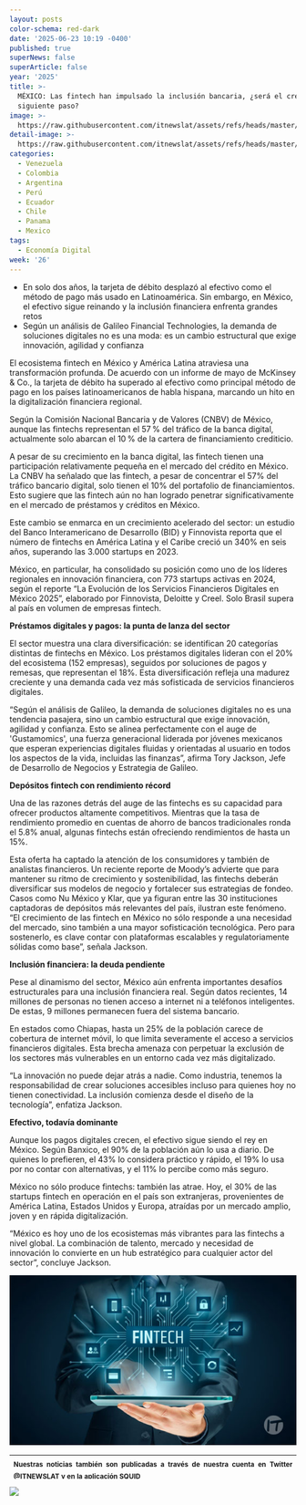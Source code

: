 ```yaml
---
layout: posts
color-schema: red-dark
date: '2025-06-23 10:19 -0400'
published: true
superNews: false
superArticle: false
year: '2025'
title: >-
  MÉXICO: Las fintech han impulsado la inclusión bancaria, ¿será el crédito el
  siguiente paso?
image: >-
  https://raw.githubusercontent.com/itnewslat/assets/refs/heads/master/img/540x320/Fintech-p.jpg
detail-image: >-
  https://raw.githubusercontent.com/itnewslat/assets/refs/heads/master/img/1024x680/Fintech-g.jpg
categories:
  - Venezuela
  - Colombia
  - Argentina
  - Perú
  - Ecuador
  - Chile
  - Panama
  - Mexico
tags:
  - Economía Digital
week: '26'
---
```

- En solo dos años, la tarjeta de débito desplazó al efectivo como el método de pago más usado en Latinoamérica. Sin embargo, en México, el efectivo sigue reinando y la inclusión financiera enfrenta grandes retos
- Según un análisis de Galileo Financial Technologies, la demanda de soluciones digitales no es una moda: es un cambio estructural que exige innovación, agilidad y confianza

El ecosistema fintech en México y América Latina atraviesa una transformación profunda. De acuerdo con un informe de mayo de McKinsey & Co., la tarjeta de débito ha superado al efectivo como principal método de pago en los países latinoamericanos de habla hispana, marcando un hito en la digitalización financiera regional.

Según la Comisión Nacional Bancaria y de Valores (CNBV) de México, aunque las fintechs representan el 57 % del tráfico de la banca digital, actualmente solo abarcan el 10 % de la cartera de financiamiento crediticio.

A pesar de su crecimiento en la banca digital, las fintech tienen una participación relativamente pequeña en el mercado del crédito en México. La CNBV ha señalado que las fintech, a pesar de concentrar el 57% del tráfico bancario digital, solo tienen el 10% del portafolio de financiamientos. Esto sugiere que las fintech aún no han logrado penetrar significativamente en el mercado de préstamos y créditos en México.

Este cambio se enmarca en un crecimiento acelerado del sector: un estudio del Banco Interamericano de Desarrollo (BID) y Finnovista reporta que el número de fintechs en América Latina y el Caribe creció un 340% en seis años, superando las 3.000 startups en 2023.

México, en particular, ha consolidado su posición como uno de los líderes regionales en innovación financiera, con 773 startups activas en 2024, según el reporte “La Evolución de los Servicios Financieros Digitales en México 2025”, elaborado por Finnovista, Deloitte y Creel. Solo Brasil supera al país en volumen de empresas fintech.

**Préstamos digitales y pagos: la punta de lanza del sector**

El sector muestra una clara diversificación: se identifican 20 categorías distintas de fintechs en México. Los préstamos digitales lideran con el 20% del ecosistema (152 empresas), seguidos por soluciones de pagos y remesas, que representan el 18%. Esta diversificación refleja una madurez creciente y una demanda cada vez más sofisticada de servicios financieros digitales.

“Según el análisis de Galileo, la demanda de soluciones digitales no es una tendencia pasajera, sino un cambio estructural que exige innovación, agilidad y confianza. Esto se alinea perfectamente con el auge de 'Gustamomics', una fuerza generacional liderada por jóvenes mexicanos que esperan experiencias digitales fluidas y orientadas al usuario en todos los aspectos de la vida, incluidas las finanzas”, afirma Tory Jackson, Jefe de Desarrollo de Negocios y Estrategia de Galileo.

**Depósitos fintech con rendimiento récord**

Una de las razones detrás del auge de las fintechs es su capacidad para ofrecer productos altamente competitivos. Mientras que la tasa de rendimiento promedio en cuentas de ahorro de bancos tradicionales ronda el 5.8% anual, algunas fintechs están ofreciendo rendimientos de hasta un 15%.

Esta oferta ha captado la atención de los consumidores y también de analistas financieros. Un reciente reporte de Moody’s advierte que para mantener su ritmo de crecimiento y sostenibilidad, las fintechs deberán diversificar sus modelos de negocio y fortalecer sus estrategias de fondeo. Casos como Nu México y Klar, que ya figuran entre las 30 instituciones captadoras de depósitos más relevantes del país, ilustran este fenómeno.
“El crecimiento de las fintech en México no sólo responde a una necesidad del mercado, sino también a una mayor sofisticación tecnológica. Pero para sostenerlo, es clave contar con plataformas escalables y regulatoriamente sólidas como base”, señala Jackson.

**Inclusión financiera: la deuda pendiente**

Pese al dinamismo del sector, México aún enfrenta importantes desafíos estructurales para una inclusión financiera real. Según datos recientes, 14 millones de personas no tienen acceso a internet ni a teléfonos inteligentes. De estas, 9 millones permanecen fuera del sistema bancario.

En estados como Chiapas, hasta un 25% de la población carece de cobertura de internet móvil, lo que limita severamente el acceso a servicios financieros digitales. Esta brecha amenaza con perpetuar la exclusión de los sectores más vulnerables en un entorno cada vez más digitalizado.

“La innovación no puede dejar atrás a nadie. Como industria, tenemos la responsabilidad de crear soluciones accesibles incluso para quienes hoy no tienen conectividad. La inclusión comienza desde el diseño de la tecnología”, enfatiza Jackson.

**Efectivo, todavía dominante**

Aunque los pagos digitales crecen, el efectivo sigue siendo el rey en México. Según Banxico, el 90% de la población aún lo usa a diario. De quienes lo prefieren, el 43% lo considera práctico y rápido, el 19% lo usa por no contar con alternativas, y el 11% lo percibe como más seguro.

México no sólo produce fintechs: también las atrae. Hoy, el 30% de las startups fintech en operación en el país son extranjeras, provenientes de América Latina, Estados Unidos y Europa, atraídas por un mercado amplio, joven y en rápida digitalización.

“México es hoy uno de los ecosistemas más vibrantes para las fintechs a nivel global. La combinación de talento, mercado y necesidad de innovación lo convierte en un hub estratégico para cualquier actor del sector”, concluye Jackson.

![](https://raw.githubusercontent.com/itnewslat/assets/refs/heads/master/img/540x320/Fintech-p.jpg)

<table style="height: 42px;" width="569">
<tbody>
<tr>
<td style="text-align: justify;"><sub><strong>Nuestras noticias también son publicadas a través de nuestra cuenta en Twitter <a href="https://twitter.com/itnewslat?lang=es">@ITNEWSLAT</a> y en la aplicación <a href="https://squidapp.co/en/">SQUID</a></strong></sub></td>
</tr>
</tbody>
</table>

<img src="https://tracker.metricool.com/c3po.jpg?hash=56f88a41e39ab42c063cc51676587a04"/>